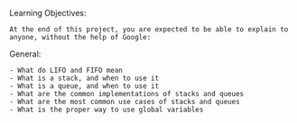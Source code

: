 Learning Objectives:

	At the end of this project, you are expected to be able to explain to anyone, without the help of Google:

General:

	- What do LIFO and FIFO mean
	- What is a stack, and when to use it
	- What is a queue, and when to use it
	- What are the common implementations of stacks and queues
	- What are the most common use cases of stacks and queues
	- What is the proper way to use global variables
